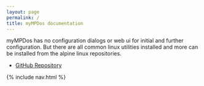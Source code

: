 ```yaml
---
layout: page
permalink: /
title: myMPDos documentation
---
```


myMPDos has no configuration dialogs or web ui for initial and further configuration. But there are all common linux utilities installed and more can be installed from the alpine linux repositories.

- [GitHub Repository](https://github.com/jcorporation/myMPD)

<div class="d-none toc">
{% include nav.html %}
</div>
